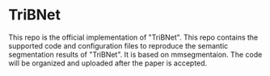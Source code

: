# TriBNet
This repo is the official implementation of "TriBNet". This repo contains the supported code and configuration files to reproduce the semantic segmentation results of "TriBNet". It is based on mmsegmentaion. The code will be organized and uploaded after the paper is accepted.
